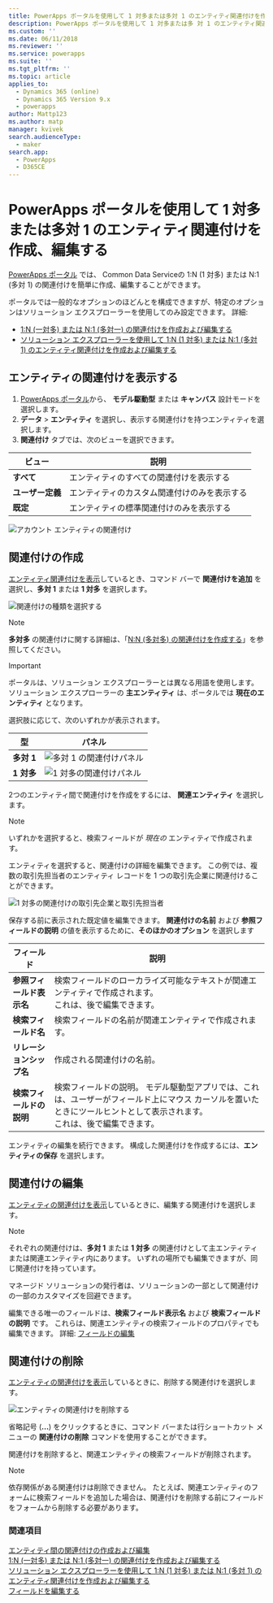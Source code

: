 ```yaml
---
title: PowerApps ポータルを使用して 1 対多または多対 1 のエンティティ関連付けを作成、編集する | MicrosoftDocs
description: PowerApps ポータルを使用して 1 対多または多 対 1 のエンティティ関連付けを作成する方法について説明します
ms.custom: ''
ms.date: 06/11/2018
ms.reviewer: ''
ms.service: powerapps
ms.suite: ''
ms.tgt_pltfrm: ''
ms.topic: article
applies_to:
  - Dynamics 365 (online)
  - Dynamics 365 Version 9.x
  - powerapps
author: Mattp123
ms.author: matp
manager: kvivek
search.audienceType:
  - maker
search.app:
  - PowerApps
  - D365CE
---
```

# <a name="create-and-edit-one-to-many-or-many-to-one-entity-relationships-using-powerapps-portal"></a>PowerApps ポータルを使用して 1 対多または多対 1 のエンティティ関連付けを作成、編集する

[PowerApps ポータル](https://web.powerapps.com/?utm_source=padocs&utm_medium=linkinadoc&utm_campaign=referralsfromdoc) では、  Common Data Serviceの 1:N (1 対多) または N:1 (多対 1) の関連付けを簡単に作成、編集することができます。

ポータルでは一般的なオプションのほどんとを構成できますが、特定のオプションはソリューション エクスプローラーを使用してのみ設定できます。 詳細: 
- [1:N (一対多) または N:1 (多対一) の関連付けを作成および編集する](create-edit-1n-relationships.md)
- [ソリューション エクスプローラーを使用して 1:N (1 対多) または N:1 (多対 1) のエンティティ関連付けを作成および編集する](create-edit-1n-relationships-solution-explorer.md)

## <a name="view-entity-relationships"></a>エンティティの関連付けを表示する

1. [PowerApps ポータル](https://web.powerapps.com/?utm_source=padocs&utm_medium=linkinadoc&utm_campaign=referralsfromdoc)から、 **モデル駆動型** または **キャンバス** 設計モードを選択します。
2. **データ** > **エンティティ** を選択し、表示する関連付けを持つエンティティを選択します。
3. **関連付け** タブでは、次のビューを選択できます。 

 |ビュー|説明|
 |--|--|
 |**すべて**| エンティティのすべての関連付けを表示する|
 |**ユーザー定義**|エンティティのカスタム関連付けのみを表示する|
 |**既定**|エンティティの標準関連付けのみを表示する|
<!-- TODO: What is the actual difference between All and Default? -->

![アカウント エンティティの関連付け](media/view-account-relationships-portal.png)

## <a name="create-relationships"></a>関連付けの作成

[エンティティ関連付けを表示](#view-entity-relationships)しているとき、コマンド バーで **関連付けを追加** を選択し、**多対 1** または **1 対多** を選択します。

![関連付けの種類を選択する](media/add-relationship-menu-portal.png)

> [!NOTE]
> **多対多** の関連付けに関する詳細は、「[N:N (多対多) の関連付けを作成する](create-edit-nn-relationships.md)」を参照してください。

<!-- This may change going forward, but this is the way it is now. #2534972 -->
> [!Important]
> ポータルは、ソリューション エクスプローラーとは異なる用語を使用します。 ソリューション エクスプローラーの **主エンティティ** は、ポータルでは **現在のエンティティ** となります。

選択肢に応じて、次のいずれかが表示されます。

<!-- These are the correct screenshots from the UI as of 6/11/18 -->
|型|パネル|
|--|--|
|**多対 1**|![多対 1 の関連付けパネル](media/many-to-one-relationship-panel.png)|
|**1 対多**|![1 対多の関連付けパネル](media/one-to-many-relationship-panel.png)|

2つのエンティティ間で関連付けを作成をするには、 **関連エンティティ** を選択します。 

> [!NOTE]
> いずれかを選択すると、検索フィールドが *現在の* エンティティで作成されます。

エンティティを選択すると、関連付けの詳細を編集できます。 この例では、複数の取引先担当者のエンティティ レコードを 1 つの取引先企業に関連付けることができます。

<!-- These are the correct screenshots from the UI as of 6/11/18 -->
![1 対多の関連付けの取引先企業と取引先担当者](media/One-to-many-account-contact.png)

保存する前に表示された既定値を編集できます。 **関連付けの名前** および **参照フィールドの説明** の値を表示するために、**そのほかのオプション** を選択します

|フィールド|説明|
|--|--|
|**参照フィールド表示名**|検索フィールドのローカライズ可能なテキストが関連エンティティで作成されます。<br />これは、後で編集できます。|
|**検索フィールド名**|検索フィールドの名前が関連エンティティで作成されます。|
|**リレーションシップ名**|作成される関連付けの名前。|
|**検索フィールドの説明**|検索フィールドの説明。 モデル駆動型アプリでは、これは、ユーザーがフィールド上にマウス カーソルを置いたときにツールヒントとして表示されます。 <br />これは、後で編集できます。|

エンティティの編集を続行できます。 構成した関連付けを作成するには、**エンティティの保存** を選択します。

## <a name="edit-relationships"></a>関連付けの編集

[エンティティの関連付けを表示](#view-entity-relationships)しているときに、編集する関連付けを選択します。

> [!NOTE]
> それぞれの関連付けは、**多対 1** または **1 対多** の関連付けとして主エンティティまたは関連エンティティ内にあります。 いずれの場所でも編集できますが、同じ関連付けを持っています。
>
> マネージド ソリューションの発行者は、ソリューションの一部として関連付けの一部のカスタマイズを回避できます。

編集できる唯一のフィールドは、**検索フィールド表示名** および **検索フィールドの説明** です。 これらは、関連エンティティの検索フィールドのプロパティでも編集できます。 詳細: [フィールドの編集](create-edit-field-portal.md#edit-a-field)

## <a name="delete-relationships"></a>関連付けの削除

[エンティティの関連付けを表示](#view-entity-relationships)しているときに、削除する関連付けを選択します。

![エンティティの関連付けを削除する](media/delete-entity-relationship-portal.png)

省略記号 (**...**) をクリックするときに、コマンド バーまたは行ショートカット メニューの **関連付けの削除** コマンドを使用することができます。

関連付けを削除すると、関連エンティティの検索フィールドが削除されます。

> [!NOTE]
> 依存関係がある関連付けは削除できません。 たとえば、関連エンティティのフォームに検索フィールドを追加した場合は、関連付けを削除する前にフィールドをフォームから削除する必要があります。

### <a name="see-also"></a>関連項目

[エンティティ間の関連付けの作成および編集](create-edit-entity-relationships.md)<br />
[1:N (一対多) または N:1 (多対一) の関連付けを作成および編集する](create-edit-1n-relationships.md)<br />
[ソリューション エクスプローラーを使用して 1:N (1 対多) または N:1 (多対 1) のエンティティ関連付けを作成および編集する](create-edit-1n-relationships-solution-explorer.md)<br />
[フィールドを編集する](create-edit-field-portal.md#edit-a-field)
